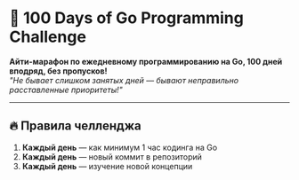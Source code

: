 # 🚀 100 Days of Go Programming Challenge

**Айти-марафон по ежедневному программированию на Go, 100 дней вподряд, без пропусков!**  
_"Не бывает слишком занятых дней — бывают неправильно расставленные приоритеты!"_

---

## 🔥 Правила челленджа

1. **Каждый день** — как минимум 1 час кодинга на Go
2. **Каждый день** — новый коммит в репозиторий
3. **Каждый день** — изучение новой концепции
